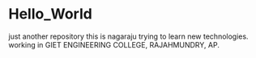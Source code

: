 # Hello_World
just another repository
this is nagaraju trying to learn new technologies.
working in GIET ENGINEERING COLLEGE, RAJAHMUNDRY, AP.
